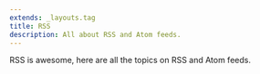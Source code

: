 ```yaml
---
extends: _layouts.tag
title: RSS
description: All about RSS and Atom feeds.
---
```


RSS is awesome, here are all the topics on RSS and Atom feeds.

